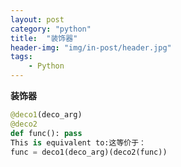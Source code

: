 ```yaml
---
layout: post
category: "python"
title:  "装饰器"
header-img: "img/in-post/header.jpg"
tags:
    - Python
---
```


**装饰器**

```python
@deco1(deco_arg)
@deco2
def func(): pass
This is equivalent to:这等价于：
func = deco1(deco_arg)(deco2(func))
```
